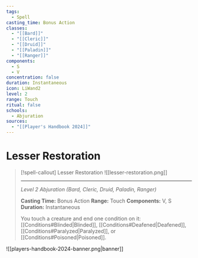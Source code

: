 ```yaml
---
tags:
  - Spell
casting_time: Bonus Action
classes:
  - "[[Bard]]"
  - "[[Cleric]]"
  - "[[Druid]]"
  - "[[Paladin]]"
  - "[[Ranger]]"
components:
  - S
  - V
concentration: false
duration: Instantaneous
icon: LiWand2
level: 2
range: Touch
ritual: false
schools:
  - Abjuration
sources:
  - "[[Player's Handbook 2024]]"
---
```


# Lesser Restoration

>[!spell-callout] Lesser Restoration
>![[lesser-restoration.png]]
>
>---
>_Level 2 Abjuration (Bard, Cleric, Druid, Paladin, Ranger)_
>
>**Casting Time:** Bonus Action
>**Range:** Touch
>**Components:** V, S
>**Duration:** Instantaneous
>
>You touch a creature and end one condition on it: [[Conditions#Blinded\|Blinded]], [[Conditions#Deafened\|Deafened]], [[Conditions#Paralyzed\|Paralyzed]], or [[Conditions#Poisoned\|Poisoned]].


![[players-handbook-2024-banner.png|banner]]
